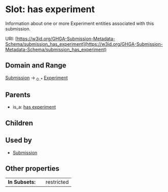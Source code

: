 
# Slot: has experiment


Information about one or more Experiment entities associated with this submission.

URI: [https://w3id.org/GHGA-Submission-Metadata-Schema/submission_has_experiment](https://w3id.org/GHGA-Submission-Metadata-Schema/submission_has_experiment)


## Domain and Range

[Submission](Submission.md) &#8594;  <sub>0..\*</sub> [Experiment](Experiment.md)

## Parents

 *  is_a: [has experiment](has_experiment.md)

## Children


## Used by

 * [Submission](Submission.md)

## Other properties

|  |  |  |
| --- | --- | --- |
| **In Subsets:** | | restricted |

